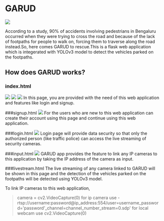# GARUD
![](https://github.com/meetika23/Garud/blob/main/garud/images/banner.jpg)

According to a study, 90% of accidents involving pedestrians in Bengaluru occurred when they were trying to cross the road and because of the lack of footpaths for people to walk on, forcing them to traverse along the road instead.So, here comes GARUD to rescue.This is a flask web application which is integerated with YOLOv3 model to detect the vehicles parked on the footpaths.

 
## How does  GARUD works?

### index.html
![](https://github.com/meetika23/Garud/blob/main/static/ss/index1.jpeg)
![](https://github.com/meetika23/Garud/blob/main/static/ss/index2.jpeg)
![](https://github.com/meetika23/Garud/blob/main/static/ss/index3.jpeg)
In this page, you are provided with the need of this web application and features like login and signup.

###signup.html
![](https://github.com/meetika23/Garud/blob/main/static/ss/signup.png)
For the users who are new to this web application can create their account using this page and continue using this web application.

###login.html
![](https://github.com/meetika23/Garud/blob/main/static/ss/login.png)
Login page will provide data security so that only the authorized person (like traffic police) can access the live streaming of security cameras.

###input.html
![](https://github.com/meetika23/Garud/blob/main/static/ss/input.jpeg)
GARUD app provides the feature to link any IP cameras to this application by taking the IP address of the camera as input.

###livestream.html
The live streaming of any camera linked  to GARUD will be shown in this page and the detection of the vehicles parked on the footpaths will be detected using YOLOv3 model.

To link IP cameras to this web application,
  
>camera = cv2.VideoCapture(0)
>for ip camera use - rtsp://username:password@ip_address:554/user=username_password='password'_channel=channel_number_stream=0.sdp' 
>for local webcam use cv2.VideoCapture(0)
